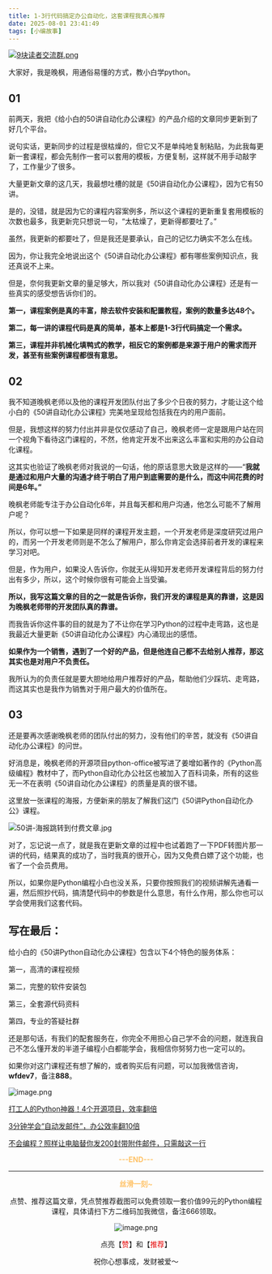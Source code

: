 ```yaml
---
title: 1-3行代码搞定办公自动化，这套课程我真心推荐
date: 2025-08-01 23:41:49
tags: [小编故事]
---
```

[![9块读者交流群.png](https://raw.gitcode.com/user-images/assets/5027920/48edc8fa-6d2e-4eca-9e14-d71638eadb55/14块读者交流群.png '14块读者交流群.png')](https://mp.weixin.qq.com/s/_aOF7012zr2gkvO9bpvUng)

大家好，我是晚枫，用通俗易懂的方式，教小白学python。


## 01

前两天，我把《给小白的50讲自动化办公课程》的产品介绍的文章同步更新到了好几个平台。

说句实话，更新同步的过程是很枯燥的，但它又不是单纯地复制粘贴，为此我每更新一套课程，都会先制作一套可以套用的模板，方便复制，这样就不用手动敲字了，工作量少了很多。

大量更新文章的这几天，我最想吐槽的就是《50讲自动化办公课程》，因为它有50讲。

是的，没错，就是因为它的课程内容案例多，所以这个课程的更新重复套用模板的次数也最多，我更新完只想说一句，“太枯燥了，更新得都要吐了。”

虽然，我更新的都要吐了，但是我还是要承认，自己的记忆力确实不怎么在线。

因为，你让我完全地说出这个《50讲自动化办公课程》都有哪些案例知识点，我还真说不上来。

但是，奈何我更新文章的量足够大，所以我对《50讲自动化办公课程》还是有一些真实的感受想告诉你们的。

**第一，课程案例是真的丰富，除去软件安装和配置教程，案例的数量多达48个。**

**第二，每一讲的课程代码是真的简单，基本上都是1-3行代码搞定一个需求。**

**第三，课程并非机械化填鸭式的教学，相反它的案例都是来源于用户的需求而开发，甚至有些案例课程都很有意思。**

## 02

我不知道晚枫老师以及他的课程开发团队付出了多少个日夜的努力，才能让这个给小白的《50讲自动化办公课程》完美地呈现给包括我在内的用户面前。


但是，我想这样的努力付出并非是仅仅感动了自己，晚枫老师一定是跟用户站在同一个视角下看待这门课程的，不然，他肯定开发不出来这么丰富和实用的办公自动化课程。

这其实也验证了晚枫老师对我说的一句话，他的原话意思大致是这样的——“**我就是通过和用户大量的沟通才终于明白了用户到底需要的是什么，而这中间花费的时间是6年。”**

晚枫老师能专注于办公自动化6年，并且每天都和用户沟通，他怎么可能不了解用户呢？

所以，你可以想一下如果是同样的课程开发主题，一个开发老师是深度研究过用户的，而另一个开发老师则是不怎么了解用户，那么你肯定会选择前者开发的课程来学习对吧。

但是，作为用户，如果没人告诉你，你就无从得知开发老师开发课程背后的努力付出有多少，所以，这个时候你很有可能会上当受骗。

**所以，我写这篇文章的目的之一就是告诉你，我们开发的课程是真的靠谱，这是因为晚枫老师带的开发团队真的靠谱。**

而我告诉你这件事的目的就是为了不让你在学习Python的过程中走弯路，这也是我最近大量更新《50讲自动化办公课程》内心涌现出的感悟。

**如果作为一个销售，遇到了一个好的产品，但是他连自己都不去给别人推荐，那这其实也是对用户不负责任。**

我所认为的负责任就是要大胆地给用户推荐好的产品，帮助他们少踩坑、走弯路，而这其实也是我作为销售对于用户最大的价值所在。

## 03

还是要再次感谢晚枫老师的团队付出的努力，没有他们的辛苦，就没有《50讲自动化办公课程》的问世。

好消息是，晚枫老师的开源项目python-office被写进了姜增如著作的《Python高级编程》教材中了，而Python自动化办公社区也被加入了百科词条，所有的这些无一不在表明《50讲自动化办公课程》的质量是真的很不错。

这里放一张课程的海报，方便新来的朋友了解我们这门《50讲Python自动化办公》课程。

![50讲-海报跳转到付费文章.jpg](https://raw.gitcode.com/user-images/assets/5027920/04261bb5-3af7-40d6-898e-898ec0b048af/50讲-海报跳转到付费文章.jpg '50讲-海报跳转到付费文章.jpg')

对了，忘记说一点了，就是我在更新文章的过程中也试着跑了一下PDF转图片那一讲的代码，结果真的成功了，当时我真的很开心，因为又免费白嫖了这个功能，也省了一个会员费用。

所以，如果你是Python编程小白也没关系，只要你按照我们的视频讲解先通看一遍，然后照抄代码，搞清楚代码中的参数是什么意思，有什么作用，那么你也可以学会使用我们这套代码。

## 写在最后：

给小白的《50讲Python自动化办公课程》包含以下4个特色的服务体系：

第一，高清的课程视频

第二，完整的软件安装包

第三，全套源代码资料

第四，专业的答疑社群

还是那句话，有我们的配套服务在，你完全不用担心自己学不会的问题，就连我自己不怎么懂开发的半道子编程小白都能学会，我相信你努努力也一定可以的。

如果你对这门课程还有想了解的，或者购买后有问题，可以加我微信咨询，**wfdev7**，备注**888**。

![image.png](https://raw.gitcode.com/user-images/assets/5027920/819160cf-6b35-4eab-ba86-d79525556db5/image.png 'image.png')

[打工人的Python神器！4个开源项目，效率翻倍](https://mp.weixin.qq.com/s?__biz=MzUzNTc5NjA4NQ==&mid=2247502873&idx=1&sn=da8282c6eaf6f4d93e785fa108009473&scene=21#wechat_redirect)

[3分钟学会“自动发邮件”，办公效率翻10倍](https://mp.weixin.qq.com/s?__biz=MzUzNTc5NjA4NQ==&mid=2247502873&idx=2&sn=a356ec94b098967e9b75f64bfe060cb3&scene=21#wechat_redirect)

[不会编程？照样让电脑替你发200封带附件邮件，只需敲这一行](https://mp.weixin.qq.com/s?__biz=MzUzNTc5NjA4NQ==&mid=2247502873&idx=3&sn=edf6a2235edc78ce37a8702ea3361a73&scene=21#wechat_redirect)

<center>

**<span style="color:#ffc266;">---END---</span>**

---
  
**<span style="color:#ffc266;">丝滑一刻~</span>**



点赞、推荐这篇文章，凭点赞推荐截图可以免费领取一套价值99元的Python编程课程，具体请扫下方二维码加我微信，备注666领取。

![image.png](https://raw.gitcode.com/user-images/assets/5027920/7d13de94-3b80-49de-a1a0-ba8bcc0da78b/image.png 'image.png')

点亮【<span style="color:#e60000;">赞</span>】和【<span style="color:#e60000;">推荐</span>】

祝你心想事成，发财被爱～

<center>









